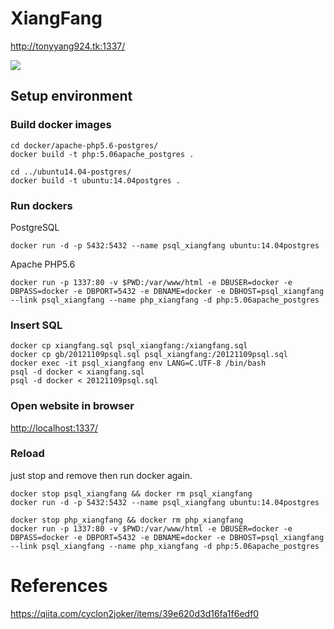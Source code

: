 # XiangFang

http://tonyyang924.tk:1337/

<img src="screenshots/output.gif" />

## Setup environment

### Build docker images

```shell
cd docker/apache-php5.6-postgres/
docker build -t php:5.06apache_postgres .

cd ../ubuntu14.04-postgres/
docker build -t ubuntu:14.04postgres .
```
### Run dockers

PostgreSQL
```shell
docker run -d -p 5432:5432 --name psql_xiangfang ubuntu:14.04postgres
```

Apache PHP5.6
```shell
docker run -p 1337:80 -v $PWD:/var/www/html -e DBUSER=docker -e DBPASS=docker -e DBPORT=5432 -e DBNAME=docker -e DBHOST=psql_xiangfang --link psql_xiangfang --name php_xiangfang -d php:5.06apache_postgres
```

### Insert SQL

```shell
docker cp xiangfang.sql psql_xiangfang:/xiangfang.sql
docker cp gb/20121109psql.sql psql_xiangfang:/20121109psql.sql
docker exec -it psql_xiangfang env LANG=C.UTF-8 /bin/bash
psql -d docker < xiangfang.sql
psql -d docker < 20121109psql.sql
```

### Open website in browser

[http://localhost:1337/](http://localhost:1337/)

### Reload

just stop and remove then run docker again.

```
docker stop psql_xiangfang && docker rm psql_xiangfang
docker run -d -p 5432:5432 --name psql_xiangfang ubuntu:14.04postgres

docker stop php_xiangfang && docker rm php_xiangfang
docker run -p 1337:80 -v $PWD:/var/www/html -e DBUSER=docker -e DBPASS=docker -e DBPORT=5432 -e DBNAME=docker -e DBHOST=psql_xiangfang --link psql_xiangfang --name php_xiangfang -d php:5.06apache_postgres
```

# References
https://qiita.com/cyclon2joker/items/39e620d3d16fa1f6edf0
